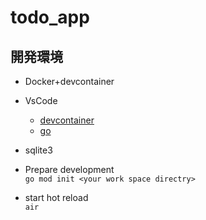 # todo_app

## 開発環境

- Docker+devcontainer  
- VsCode  
  - [devcontainer](https://code.visualstudio.com/docs/devcontainers/containers)
  - [go](https://marketplace.visualstudio.com/items?itemName=golang.Go)

- sqlite3
  

- Prepare development  
  `go mod init <your work space directry>`

- start hot reload  
  `air`